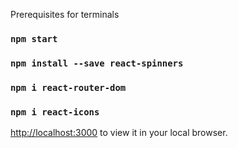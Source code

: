 Prerequisites for terminals
### `npm start`
### `npm install --save react-spinners`
### `npm i react-router-dom`
### `npm i react-icons`

[http://localhost:3000](http://localhost:3000) to view it in your local browser.

